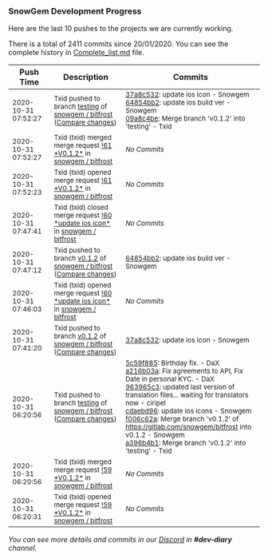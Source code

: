 
### SnowGem Development Progress

Here are the last 10 pushes to the projects we are currently working.

There is a total of 2411 commits since 20/01/2020. You can see the complete history in
 [Complete_list.md](Complete_list.md) file.

| Push Time | Description | Commits |
| --- | --- | --- |
| <sub>2020-10-31 07:52:27</sub> | <sub>Txid pushed to branch [testing](https://gitlab.com/snowgem/bitfrost/commits/testing) of [snowgem / bitfrost](https://gitlab.com/snowgem/bitfrost) ([Compare changes](https://gitlab.com/snowgem/bitfrost/compare/a396b4b18a7bc23ead50df3e76745059315c5331...09a8c4bee6affe0051fb085d122bc30b99b14078))</sub> | <sub>[37a8c532](https://gitlab.com/snowgem/bitfrost/-/commit/37a8c532ca35428985bee97f6cc227e4f058e2d4): update ios icon - Snowgem<br>[64854bb2](https://gitlab.com/snowgem/bitfrost/-/commit/64854bb21be421a5707a210ab70f3b9ecd040406): update ios build ver - Snowgem<br>[09a8c4be](https://gitlab.com/snowgem/bitfrost/-/commit/09a8c4bee6affe0051fb085d122bc30b99b14078): Merge branch 'v0.1.2' into 'testing' - Txid</sub> |
| <sub>2020-10-31 07:52:27</sub> | <sub>Txid (txid) merged merge request [\!61 \*V0\.1\.2\*](https://gitlab.com/snowgem/bitfrost/-/merge_requests/61) in [snowgem / bitfrost](https://gitlab.com/snowgem/bitfrost)</sub> | <sub>_No Commits_</sub> |
| <sub>2020-10-31 07:52:23</sub> | <sub>Txid (txid) opened merge request [\!61 \*V0\.1\.2\*](https://gitlab.com/snowgem/bitfrost/-/merge_requests/61) in [snowgem / bitfrost](https://gitlab.com/snowgem/bitfrost)</sub> | <sub>_No Commits_</sub> |
| <sub>2020-10-31 07:47:41</sub> | <sub>Txid (txid) closed merge request [\!60 \*update ios icon\*](https://gitlab.com/snowgem/bitfrost/-/merge_requests/60) in [snowgem / bitfrost](https://gitlab.com/snowgem/bitfrost)</sub> | <sub>_No Commits_</sub> |
| <sub>2020-10-31 07:47:12</sub> | <sub>Txid pushed to branch [v0\.1\.2](https://gitlab.com/snowgem/bitfrost/commits/v0.1.2) of [snowgem / bitfrost](https://gitlab.com/snowgem/bitfrost) ([Compare changes](https://gitlab.com/snowgem/bitfrost/compare/37a8c532ca35428985bee97f6cc227e4f058e2d4...64854bb21be421a5707a210ab70f3b9ecd040406))</sub> | <sub>[64854bb2](https://gitlab.com/snowgem/bitfrost/-/commit/64854bb21be421a5707a210ab70f3b9ecd040406): update ios build ver - Snowgem</sub> |
| <sub>2020-10-31 07:46:03</sub> | <sub>Txid (txid) opened merge request [\!60 \*update ios icon\*](https://gitlab.com/snowgem/bitfrost/-/merge_requests/60) in [snowgem / bitfrost](https://gitlab.com/snowgem/bitfrost)</sub> | <sub>_No Commits_</sub> |
| <sub>2020-10-31 07:41:20</sub> | <sub>Txid pushed to branch [v0\.1\.2](https://gitlab.com/snowgem/bitfrost/commits/v0.1.2) of [snowgem / bitfrost](https://gitlab.com/snowgem/bitfrost) ([Compare changes](https://gitlab.com/snowgem/bitfrost/compare/f006c62a2d9b424acda8b4ea429907e636757a52...37a8c532ca35428985bee97f6cc227e4f058e2d4))</sub> | <sub>[37a8c532](https://gitlab.com/snowgem/bitfrost/-/commit/37a8c532ca35428985bee97f6cc227e4f058e2d4): update ios icon - Snowgem</sub> |
| <sub>2020-10-31 06:20:56</sub> | <sub>Txid pushed to branch [testing](https://gitlab.com/snowgem/bitfrost/commits/testing) of [snowgem / bitfrost](https://gitlab.com/snowgem/bitfrost) ([Compare changes](https://gitlab.com/snowgem/bitfrost/compare/09c3361eeb51d55b7c0585fa881b83738cfaeaa2...a396b4b18a7bc23ead50df3e76745059315c5331))</sub> | <sub>[5c59f885](https://gitlab.com/snowgem/bitfrost/-/commit/5c59f88525ab2210c6a41f93521a9a26b4316b3e): Birthday fix. - DaX<br>[a216b03a](https://gitlab.com/snowgem/bitfrost/-/commit/a216b03aec8512e0b7ca840037698f248e1b3289): Fix agreements to API, Fix Date in personal KYC. - DaX<br>[963965c3](https://gitlab.com/snowgem/bitfrost/-/commit/963965c37a559238adab75e5ac999a456c6aeef6): updated last version of translation files... waiting for translators now - ciripel<br>[cdaebd96](https://gitlab.com/snowgem/bitfrost/-/commit/cdaebd96e7fa6d9feade1fd72269b1d0b0699c3d): update ios icons - Snowgem<br>[f006c62a](https://gitlab.com/snowgem/bitfrost/-/commit/f006c62a2d9b424acda8b4ea429907e636757a52): Merge branch 'v0.1.2' of https://gitlab.com/snowgem/bitfrost into v0.1.2 - Snowgem<br>[a396b4b1](https://gitlab.com/snowgem/bitfrost/-/commit/a396b4b18a7bc23ead50df3e76745059315c5331): Merge branch 'v0.1.2' into 'testing' - Txid</sub> |
| <sub>2020-10-31 06:20:56</sub> | <sub>Txid (txid) merged merge request [\!59 \*V0\.1\.2\*](https://gitlab.com/snowgem/bitfrost/-/merge_requests/59) in [snowgem / bitfrost](https://gitlab.com/snowgem/bitfrost)</sub> | <sub>_No Commits_</sub> |
| <sub>2020-10-31 06:20:31</sub> | <sub>Txid (txid) opened merge request [\!59 \*V0\.1\.2\*](https://gitlab.com/snowgem/bitfrost/-/merge_requests/59) in [snowgem / bitfrost](https://gitlab.com/snowgem/bitfrost)</sub> | <sub>_No Commits_</sub> |

_You can see more details and commits in our [Discord](https://discord.gg/zumGnbg) in **#dev-diary** channel._
